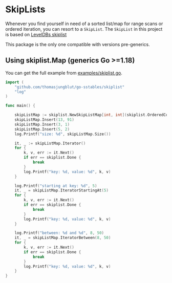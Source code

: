 # SkipLists

Whenever you find yourself in need of a sorted list/map for range scans or ordered iteration, you can resort to a `SkipList`. The `SkipList` in this project is based on [LevelDBs skiplist](https://github.com/google/leveldb/blob/master/db/skiplist.h)

This package is the only one compatible with versions pre-generics.

## Using skiplist.Map (generics Go >=1.18)

You can get the full example from [examples/skiplist.go](/_examples/skiplist.go).

```go
import (
	"github.com/thomasjungblut/go-sstables/skiplist"
	"log"
)

func main() {

	skipListMap := skiplist.NewSkipListMap[int, int](skiplist.OrderedComparator[int]{})
	skipListMap.Insert(13, 91)
	skipListMap.Insert(3, 1)
	skipListMap.Insert(5, 2)
	log.Printf("size: %d", skipListMap.Size())

	it, _ := skipListMap.Iterator()
	for {
		k, v, err := it.Next()
		if err == skiplist.Done {
			break
		}
		log.Printf("key: %d, value: %d", k, v)
	}

	log.Printf("starting at key: %d", 5)
	it, _ = skipListMap.IteratorStartingAt(5)
	for {
		k, v, err := it.Next()
		if err == skiplist.Done {
			break
		}
		log.Printf("key: %d, value: %d", k, v)
	}

	log.Printf("between: %d and %d", 8, 50)
	it, _ = skipListMap.IteratorBetween(8, 50)
	for {
		k, v, err := it.Next()
		if err == skiplist.Done {
			break
		}
		log.Printf("key: %d, value: %d", k, v)
	}
}
```
